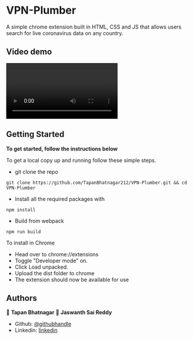 # VPN-Plumber

A simple chrome extension built in HTML, CSS and JS that allows users search for live coronavirus data on any country.

## Video demo

![](./demo.mov)

## Getting Started

**To get started, follow the instructions below**

To get a local copy up and running follow these simple steps.

- git clone the repo

```
git clone https://github.com/TapanBhatnagar212/VPN-Plumber.git && cd VPN-Plumber
```

- Install all the required packages with

```
npm install
```

- Build from webpack

```
npm run build
```

To install in Chrome

- Head over to chrome://extensions
- Toggle "Developer mode" on.
- Click Load unpacked.
- Upload the dist folder to chrome
- The extension should now be available for use


## Authors

👤 **Tapan Bhatnagar**
👤 **Jaswanth Sai Reddy**

- Github: [@githubhandle](https://github.com/TapanBhatnagar212)
- Linkedin: [linkedin](https://www.linkedin.com/in/tapan212/)
